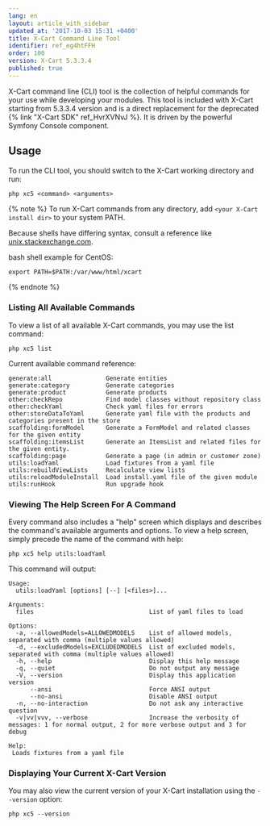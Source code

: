 ```yaml
---
lang: en
layout: article_with_sidebar
updated_at: '2017-10-03 15:31 +0400'
title: X-Cart Command Line Tool
identifier: ref_eg4htFFH
order: 100
version: X-Cart 5.3.3.4
published: true
---
```


X-Cart command line (CLI) tool is the collection of helpful commands for your use while developing your modules. This tool is included with X-Cart starting from 5.3.3.4 version and is a direct replacement for the deprecated {% link "X-Cart SDK" ref_HvrXVNvJ %}. It is driven by the powerful Symfony Console component.

## Usage

To run the CLI tool, you should switch to the X-Cart working directory and run:

```
php xc5 <command> <arguments>
```

{% note %}
To run X-Cart commands from any directory, add `<your X-Cart install dir>` to your system PATH.

Because shells have differing syntax, consult a reference like [unix.stackexchange.com](http://unix.stackexchange.com/questions/117467/how-to-permanently-set-environmental-variables).

bash shell example for CentOS:

```
export PATH=$PATH:/var/www/html/xcart
```

{% endnote %}

### Listing All Available Commands

To view a list of all available X-Cart commands, you may use the list command:

```
php xc5 list
```

Current available command reference:

```
generate:all               Generate entities
generate:category          Generate categories
generate:product           Generate products
other:checkRepo            Find model classes without repository class
other:checkYaml            Check yaml files for errors
other:storeDataToYaml      Generate yaml file with the products and categories present in the store
scaffolding:formModel      Generate a FormModel and related classes for the given entity
scaffolding:itemsList      Generate an ItemsList and related files for the given entity.
scaffolding:page           Generate a page (in admin or customer zone)
utils:loadYaml             Load fixtures from a yaml file
utils:rebuildViewLists     Recalculate view lists
utils:reloadModuleInstall  Load install.yaml file of the given module
utils:runHook              Run upgrade hook
```

### Viewing The Help Screen For A Command

Every command also includes a "help" screen which displays and describes the command's available arguments and options. To view a help screen, simply precede the name of the command with help:

```
php xc5 help utils:loadYaml
```

This command will output:

```
Usage:
  utils:loadYaml [options] [--] [<files>]...

Arguments:
  files                                List of yaml files to load

Options:
  -a, --allowedModels=ALLOWEDMODELS    List of allowed models, separated with comma (multiple values allowed)
  -d, --excludedModels=EXCLUDEDMODELS  List of excluded models, separated with comma (multiple values allowed)
  -h, --help                           Display this help message
  -q, --quiet                          Do not output any message
  -V, --version                        Display this application version
      --ansi                           Force ANSI output
      --no-ansi                        Disable ANSI output
  -n, --no-interaction                 Do not ask any interactive question
  -v|vv|vvv, --verbose                 Increase the verbosity of messages: 1 for normal output, 2 for more verbose output and 3 for debug

Help:
 Loads fixtures from a yaml file
```

### Displaying Your Current X-Cart Version

You may also view the current version of your X-Cart installation using the `--version` option:

```
php xc5 --version
```

